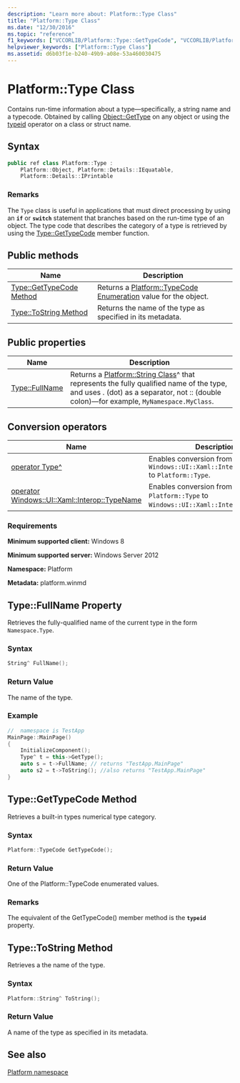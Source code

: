 ```yaml
---
description: "Learn more about: Platform::Type Class"
title: "Platform::Type Class"
ms.date: "12/30/2016"
ms.topic: "reference"
f1_keywords: ["VCCORLIB/Platform::Type::GetTypeCode", "VCCORLIB/Platform::Type::FullName"]
helpviewer_keywords: ["Platform::Type Class"]
ms.assetid: d6b03f1e-b240-49b9-a08e-53a460030475
---
```

# Platform::Type Class

Contains run-time information about a type—specifically, a string name and a typecode. Obtained by calling [Object::GetType](../cppcx/platform-object-class.md#gettype) on any object or using the [typeid](../extensions/typeid-cpp-component-extensions.md) operator on a class or struct name.

## Syntax

```cpp
public ref class Platform::Type :
    Platform::Object, Platform::Details::IEquatable,
    Platform::Details::IPrintable
```

### Remarks

The `Type` class is useful in applications that must direct processing by using an **`if`** or **`switch`** statement that branches based on the run-time type of an object. The type code that describes the category of a type is retrieved by using the [Type::GetTypeCode](#gettypecode) member function.

## Public methods

| Name | Description |
|--|--|
| [Type::GetTypeCode Method](#gettypecode) | Returns a [Platform::TypeCode Enumeration](../cppcx/platform-typecode-enumeration.md) value for the object. |
| [Type::ToString Method](#tostring) | Returns the name of the type as specified in its metadata. |

## Public properties

| Name | Description |
|--|--|
| [Type::FullName](#fullname) | Returns a [Platform::String Class](../cppcx/platform-string-class.md)^ that represents the fully qualified name of the type, and uses . (dot) as a separator, not :: (double colon)—for example, `MyNamespace.MyClass`. |

## Conversion operators

| Name | Description |
|--|--|
| [operator Type^](../cppcx/operator-type-hat.md) | Enables conversion from `Windows::UI::Xaml::Interop::TypeName` to `Platform::Type`. |
| [operator Windows::UI::Xaml::Interop::TypeName](../cppcx/operator-windows-ui-xaml-interop-typename.md) | Enables conversion from `Platform::Type` to `Windows::UI::Xaml::Interop::TypeName`. |

### Requirements

**Minimum supported client:** Windows 8

**Minimum supported server:** Windows Server 2012

**Namespace:** Platform

**Metadata:** platform.winmd

## <a name="fullname"></a> Type::FullName Property

Retrieves the fully-qualified name of the current type in the form `Namespace.Type`.

### Syntax

```cpp
String^ FullName();
```

### Return Value

The name of the type.

### Example

```cpp
//  namespace is TestApp
MainPage::MainPage()
{
    InitializeComponent();
    Type^ t = this->GetType();
    auto s = t->FullName; // returns "TestApp.MainPage"
    auto s2 = t->ToString(); //also returns "TestApp.MainPage"
}
```

## <a name="gettypecode"></a> Type::GetTypeCode Method

Retrieves a built-in types numerical type category.

### Syntax

```cpp
Platform::TypeCode GetTypeCode();
```

### Return Value

One of the Platform::TypeCode enumerated values.

### Remarks

The equivalent of the GetTypeCode() member method is the **`typeid`** property.

## <a name="tostring"></a> Type::ToString Method

Retrieves a the name of the type.

### Syntax

```cpp
Platform::String^ ToString();
```

### Return Value

A name of the type as specified in its metadata.

## See also

[Platform namespace](../cppcx/platform-namespace-c-cx.md)
